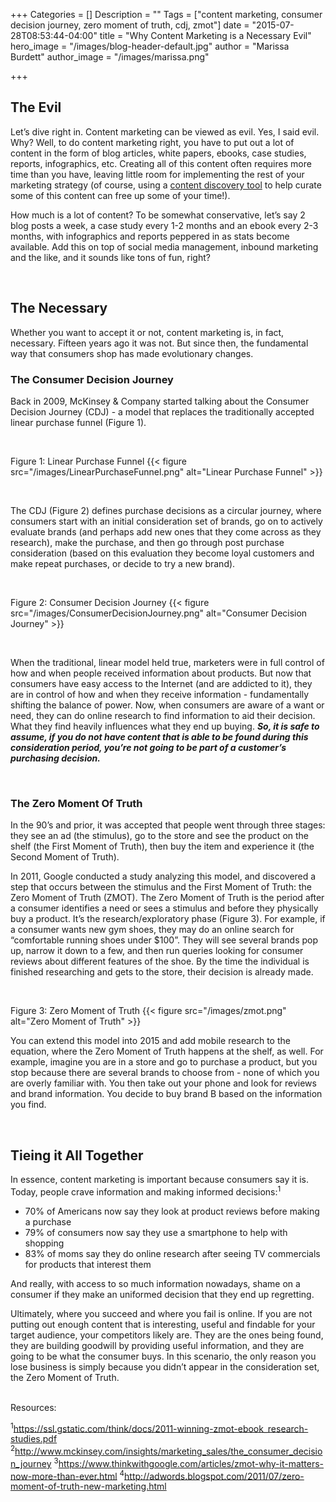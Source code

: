 +++
Categories = []
Description = ""
Tags = ["content marketing, consumer decision journey, zero moment of truth, cdj, zmot"]
date = "2015-07-28T08:53:44-04:00"
title = "Why Content Marketing is a Necessary Evil"
hero_image = "/images/blog-header-default.jpg"
author = "Marissa Burdett"
author_image = "/images/marissa.png"

+++

## The Evil

Let’s dive right in. Content marketing can be viewed as evil. Yes, I said evil. Why? Well, to do content marketing right, you have to put out a lot of content in the form of blog articles, white papers, ebooks, case studies, reports, infographics, etc. Creating all of this content often requires more time than you have, leaving little room for implementing the rest of your marketing strategy (of course, using a [content discovery tool](http://my.upcontent.com/signup) to help curate some of this content can free up some of your time!).

How much is a lot of content? To be somewhat conservative, let’s say 2 blog posts a week, a case study every 1-2 months and an ebook every 2-3 months, with infographics and reports peppered in as stats become available. Add this on top of social media management, inbound marketing and the like, and it sounds like tons of fun, right?

</br>

## The Necessary

Whether you want to accept it or not, content marketing is, in fact, necessary. Fifteen years ago it was not. But since then, the fundamental way that consumers shop has made evolutionary changes.


### The Consumer Decision Journey

Back in 2009, McKinsey & Company started talking about the Consumer Decision Journey (CDJ) - a model that replaces the traditionally accepted linear purchase funnel (Figure 1).

<br> 

Figure 1: Linear Purchase Funnel
{{< figure src="/images/LinearPurchaseFunnel.png" alt="Linear Purchase Funnel" >}}

<br>

The CDJ (Figure 2) defines purchase decisions as a circular journey, where consumers start with an initial consideration set of brands, go on to actively evaluate brands (and perhaps add new ones that they come across as they research), make the purchase, and then go through post purchase consideration (based on this evaluation they become loyal customers and make repeat purchases, or decide to try a new brand).

<br>

Figure 2: Consumer Decision Journey
{{< figure src="/images/ConsumerDecisionJourney.png" alt="Consumer Decision Journey" >}}

<br>

When the traditional, linear model held true, marketers were in full control of how and when people received information about products. But now that consumers have easy access to the Internet (and are addicted to it), they are in control of how and when they receive information - fundamentally shifting the balance of power. Now, when consumers are aware of a want or need, they can do online research to find information to aid their decision. What they find heavily influences what they end up buying. ***So, it is safe to assume, if you do not have content that is able to be found during this consideration period, you’re not going to be part of a customer’s purchasing decision.***

</br>

### The Zero Moment Of Truth

In the 90’s and prior, it was accepted that people went through three stages: they see an ad (the stimulus), go to the store and see the product on the shelf (the First Moment of Truth), then buy the item and experience it (the Second Moment of Truth).

In 2011, Google conducted a study analyzing this model, and discovered a step that occurs between the stimulus and the First Moment of Truth: the Zero Moment of Truth (ZMOT). The Zero Moment of Truth is the period after a consumer identifies a need or sees a stimulus and before they physically buy a product. It’s the research/exploratory phase (Figure 3). For example, if a consumer wants new gym shoes, they may do an online search for “comfortable running shoes under $100”. They will see several brands pop up, narrow it down to a few, and then run queries looking for consumer reviews about different features of the shoe. By the time the individual is finished researching and gets to the store, their decision is already made.

<br>

Figure 3: Zero Moment of Truth
{{< figure src="/images/zmot.png" alt="Zero Moment of Truth" >}}


You can extend this model into 2015 and add mobile research to the equation, where the Zero Moment of Truth happens at the shelf, as well. For example, imagine you are in a store and go to purchase a product, but you stop because there are several brands to choose from - none of which you are overly familiar with. You then take out your phone and look for reviews and brand information. You decide to buy brand B based on the information you find.

</br>

## Tieing it All Together

In essence, content marketing is important because consumers say it is. Today, people crave information and making informed decisions:<sup>1</sup>
<ul>
  <li>70% of Americans now say they look at product reviews before making a purchase</li>
  <li>79% of consumers now say they use a smartphone to help with shopping</li>
  <li>83% of moms say they do online research after seeing TV commercials for products that               interest them</li>
</ul>


And really, with access to so much information nowadays, shame on a consumer if they make an uniformed decision that they end up regretting.

Ultimately, where you succeed and where you fail is online. If you are not putting out enough content that is interesting, useful and findable for your target audience, your competitors likely are. They are the ones being found, they are building goodwill by providing useful information, and they are going to be what the consumer buys. In this scenario, the only reason you lose business is simply because you didn’t appear in the consideration set, the Zero Moment of Truth.

</br>
Resources:

<sup>1</sup>https://ssl.gstatic.com/think/docs/2011-winning-zmot-ebook_research-studies.pdf
<sup>2</sup>http://www.mckinsey.com/insights/marketing_sales/the_consumer_decision_journey
<sup>3</sup>https://www.thinkwithgoogle.com/articles/zmot-why-it-matters-now-more-than-ever.html
<sup>4</sup>http://adwords.blogspot.com/2011/07/zero-moment-of-truth-new-marketing.html

